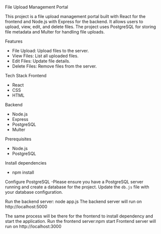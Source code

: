 File Upload Management Portal

This project is a file upload management portal built with React for the frontend and Node.js with Express for the backend. It allows users to upload, view, edit, and delete files. The project uses PostgreSQL for storing file metadata and Multer for handling file uploads.

Features
- File Upload: Upload files to the server.
- View Files: List all uploaded files.
- Edit Files: Update file details.
- Delete Files: Remove files from the server.

Tech Stack
 Frontend
- React
- CSS
- HTML

Backend
- Node.js
- Express
- PostgreSQL
- Multer

Prerequisites
- Node.js
- PostgreSQL

Install dependencies
 - npm install

Configure PostgreSQL
 -Please ensure you have a PostgreSQL server running and create a database for the project. Update the `db.js` file with your database configuration.

Run the backend server: node app.js
The backend server will run on http://localhost:5000
 
The same process will be there for the frontend to install dependency and start the application. 
Run the frontend server:npm start
Frontend server will run on http://localhost:3000
